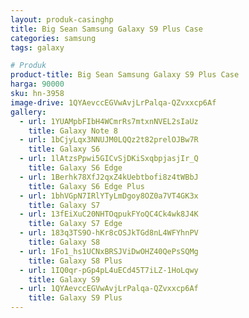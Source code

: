 ```yaml
---
layout: produk-casinghp
title: Big Sean Samsung Galaxy S9 Plus Case
categories: samsung
tags: galaxy

# Produk
product-title: Big Sean Samsung Galaxy S9 Plus Case
harga: 90000
sku: hn-3958
image-drive: 1QYAevccEGVwAvjLrPalqa-QZvxxcp6Af
gallery:
  - url: 1YUAMpbFIbH4WCmrRs7mtxnNVEL2sIaUz
    title: Galaxy Note 8
  - url: 1bCjyLqx3NNUJM0LQQz2t82prelOJBw7R
    title: Galaxy S6
  - url: 1lAtzsPpwi5GICvSjDKiSxqbpjasjIr_Q
    title: Galaxy S6 Edge
  - url: 1Berhk78XfJ2qxZ4kUebtbofi8z4tWBbJ
    title: Galaxy S6 Edge Plus
  - url: 1bhVGpN7IRlYTyLmDgoy8OZ0a7VT4GK3x
    title: Galaxy S7
  - url: 13fEiXuC20NHTOqpukFYoQC4Ck4wk8J4K
    title: Galaxy S7 Edge
  - url: 183q3TS9O-hKr8cOSJkTGd8nL4WFYhnPV
    title: Galaxy S8
  - url: 1Fo1_hs1UCNxBRSJViDwOHZ40QePsSQMg
    title: Galaxy S8 Plus
  - url: 1IQ0qr-pGp4pL4uECd45T7iLZ-1HoLqwy
    title: Galaxy S9
  - url: 1QYAevccEGVwAvjLrPalqa-QZvxxcp6Af
    title: Galaxy S9 Plus
---
```


